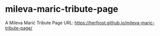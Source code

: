 # mileva-maric-tribute-page
A Mileva Marić Tribute Page
URL: https://herfrost.github.io/mileva-maric-tribute-page/
